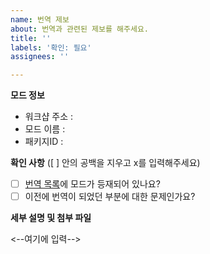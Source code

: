 ```yaml
---
name: 번역 제보
about: 번역과 관련된 제보를 해주세요.
title: ''
labels: '확인: 필요'
assignees: ''

---
```


<b>모드 정보</b>
- 워크샵 주소 : 
- 모드 이름 : 
- 패키지ID : 

<b>확인 사항</b> ([ ] 안의 공백을 지우고 x를 입력해주세요)
- [ ] [번역 목록](https://docs.google.com/spreadsheets/d/e/2PACX-1vTZtvMrguzs86lhnObgcacvtmTWJZ-H8ipgZcXdKC06GdfqADgZADk7kQxrftbZhJmP0uM9hRFtDoUK/pubhtml?gid=1757504801&single=true)에 모드가 등재되어 있나요?
- [ ] 이전에 번역이 되었던 부분에 대한 문제인가요?

<b>세부 설명 및 첨부 파일</b>
<p><--여기에 입력-->
